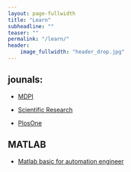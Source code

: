 ```yaml
---
layout: page-fullwidth
title: "Learn"
subheadline: ""
teaser: ""
permalink: "/learn/"
header:
    image_fullwidth: "header_drop.jpg"
---
```


## jounals:

* [MDPI](http://www.mdpi.com/about/journals)

* [Scientific Research](http://www.scirp.org/journal/OJSS/)

* [PlosOne](https://www.plos.org/)

## MATLAB
* [Matlab basic for automation engineer](http://ctms.engin.umich.edu/CTMS/index.php?example=Introduction&section=SystemModeling)